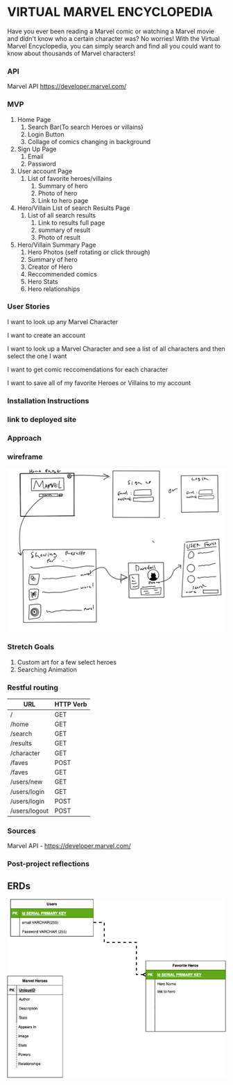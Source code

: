 # VIRTUAL MARVEL ENCYCLOPEDIA

Have you ever been reading a Marvel comic or watching a Marvel movie and didn't know who a certain character was? No worries! With the Virtual Marvel Encyclopedia, you can simply search and find all you could want to know about thousands of Marvel characters! 

### API
Marvel API 
https://developer.marvel.com/

### MVP

1. Home Page
    1. Search Bar(To search Heroes or villains)
    2. Login Button
    3. Collage of comics changing in background
2. Sign Up Page
    1. Email
    2. Password
3. User account Page
    1. List of favorite heroes/villains
        1. Summary of hero
        2. Photo of hero
        3. Link to hero page
4. Hero/Villain List of search Results Page
    1. List of all search results
        1. Link to results full page
        2. summary of result
        3. Photo of result
5. Hero/Villain Summary Page
    1. Hero Photos (self rotating or click through)
    2. Summary of hero
    3. Creator of Hero
    4. Reccommended comics
    5. Hero Stats
    6. Hero relationships



### User Stories
I want to look up any Marvel Character

I want to create an account

I want to look up a Marvel Character and see a list of all characters and then select the one I want

I want to get comic reccomendations for each character

I want to save all of my favorite Heroes or Villains to my account

### Installation Instructions

### link to deployed site

### Approach

### wireframe
![Wireframe of my project](./readmePhotos/Wireframe.png)

### Stretch Goals
1. Custom art for a few select heroes
2. Searching Animation

### Restful routing

| **URL** | **HTTP Verb** |
|------------|-------------|
|/         | GET   
|/home      | GET
|/search    | GET
|/results    | GET
|/character   | GET 
|/faves        | POST
|/faves        | GET
| /users/new         | GET         
| /users/login          | GET  
| /users/login          | POST 
| /users/logout          | POST 

### Sources

Marvel API - https://developer.marvel.com/

### Post-project reflections




## ERDs 

![an ERD of my project](Diagram.drawio.png)